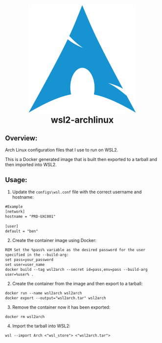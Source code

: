 <h1 align="center">
   <img src="images/arch.png" width="350px" /> 
   <br>
      wsl2-archlinux
   <br>
</h1>

## Overview:

Arch Linux configuration files that I use to run on WSL2.

This is a Docker generated image that is built then exported to a tarball and then imported into WSL2.

## Usage:

1. Update the `configs\wsl.conf` file with the correct username and hostname:

```plaintext
#Example
[network]
hostname = "PRD-UXC001"

[user]
default = "ben"
```

2. Create the container image using Docker:

```batch
REM Set the %pass% variable as the desired password for the user specified in the --build-arg:
set pass=your_password
set user=user_name
docker build --tag wsl2arch --secret id=pass,env=pass --build-arg user=%user% .
```

2. Create the container from the image and then export to a tarball:

```batch
docker run --name wsl2arch wsl2arch
docker export --output="wsl2arch.tar" wsl2arch
```

3. Remove the container now it has been exported:

```batch
docker rm wsl2arch
```

4. Import the tarball into WSL2:

```batch
wsl --import Arch <"wsl_store"> <"wsl2arch.tar">
```